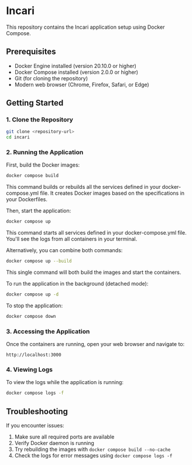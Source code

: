 # Incari

This repository contains the Incari application setup using Docker Compose.

## Prerequisites

- Docker Engine installed (version 20.10.0 or higher)
- Docker Compose installed (version 2.0.0 or higher)
- Git (for cloning the repository)
- Modern web browser (Chrome, Firefox, Safari, or Edge)

## Getting Started

### 1. Clone the Repository

```bash
git clone <repository-url>
cd incari
```

### 2. Running the Application

First, build the Docker images:

```bash
docker compose build
```
This command builds or rebuilds all the services defined in your docker-compose.yml file. It creates Docker images based on the specifications in your Dockerfiles.

Then, start the application:

```bash
docker compose up
```
This command starts all services defined in your docker-compose.yml file. You'll see the logs from all containers in your terminal.

Alternatively, you can combine both commands:

```bash
docker compose up --build
```
This single command will both build the images and start the containers.

To run the application in the background (detached mode):

```bash
docker compose up -d
```

To stop the application:

```bash
docker compose down
```

### 3. Accessing the Application

Once the containers are running, open your web browser and navigate to:

```
http://localhost:3000
```

### 4. Viewing Logs

To view the logs while the application is running:

```bash
docker compose logs -f
```

## Troubleshooting

If you encounter issues:
1. Make sure all required ports are available
2. Verify Docker daemon is running
3. Try rebuilding the images with `docker compose build --no-cache`
4. Check the logs for error messages using `docker compose logs -f`